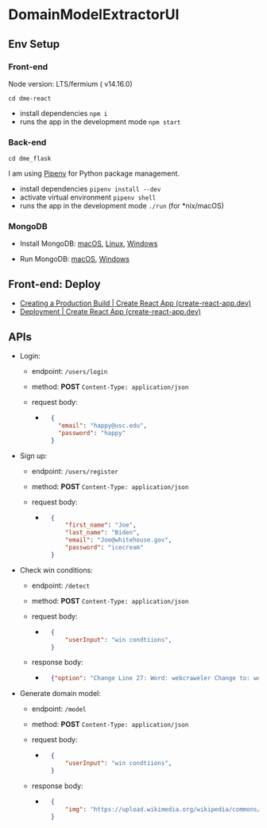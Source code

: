 # DomainModelExtractorUI




## Env Setup
### Front-end

Node version: LTS/fermium ( v14.16.0)

```
cd dme-react
```

- install dependencies `npm i`
- runs the app in the development mode `npm start`


### Back-end

```
cd dme_flask
```

I am using [Pipenv](https://github.com/pypa/pipenv) for Python package management.  

- install dependencies `pipenv install --dev`
- activate virtual environment ` pipenv shell `
- runs the app in the development mode `./run`  (for *nix/macOS)

### MongoDB

- Install MongoDB: [macOS](https://docs.mongodb.com/manual/tutorial/install-mongodb-on-os-x/#install-mongodb-community-edition), [Linux](https://docs.mongodb.com/manual/administration/install-on-linux/), [Windows](https://docs.mongodb.com/manual/tutorial/install-mongodb-on-windows/)

- Run MongoDB: [macOS](https://docs.mongodb.com/manual/tutorial/install-mongodb-on-os-x/#run-mongodb-community-edition), [Windows](https://docs.mongodb.com/manual/tutorial/install-mongodb-on-windows/#run-mongodb-community-edition-as-a-windows-service)



## Front-end: Deploy

- [Creating a Production Build | Create React App (create-react-app.dev)](https://create-react-app.dev/docs/production-build)
- [Deployment | Create React App (create-react-app.dev)](https://create-react-app.dev/docs/deployment/)

## APIs

- Login: 

    - endpoint: `/users/login`  

    - method: **POST** `Content-Type: application/json`

    - request body: 

        - ```json
            {
              "email": "happy@usc.edu",
              "password": "happy"
            }
            ```

- Sign up: 

    - endpoint: `/users/register`

    - method: **POST**  `Content-Type: application/json`

    - request body: 

        - ```json
            {
                "first_name": "Joe",
                "last_name": "Biden",
                "email": "Joe@whitehouse.gov",
                "password": "icecream"
            }
            ```

- Check win conditions: 

    - endpoint: `/detect`

    - method: **POST**  `Content-Type: application/json`

    - request body: 

        - ```json
            {
                "userInput": "win condtiions",
            }
            ```
        
    - response body:
    
        - ```json
            {"option": "Change Line 27: Word: webcraweler Change to: webcrawler"}
            ```
    
- Generate domain model: 

    - endpoint: `/model`

    - method: **POST**  `Content-Type: application/json`

    - request body: 

        - ```json
            {
                "userInput": "win condtiions",
            }
            ```
            
    
    - response body:
    
        - ```json
            {
                "img": "https://upload.wikimedia.org/wikipedia/commons/8/84/Apple_Campus_One_Infinite_Loop_Sign.jpg"
            }
            ```
    
            
    
    
    
    
    
    
    
    

